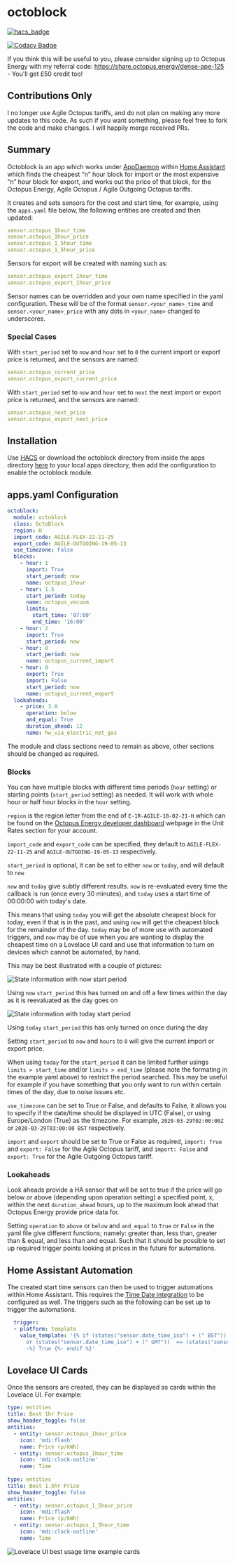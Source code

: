 # octoblock

[![hacs_badge](https://img.shields.io/badge/HACS-Default-orange.svg)](https://github.com/custom-components/hacs)

[![Codacy Badge](https://app.codacy.com/project/badge/Grade/35d30362cd7741bea9688225435134ac)](https://www.codacy.com/manual/badguy99/octoblock?utm_source=github.com&amp;utm_medium=referral&amp;utm_content=badguy99/octoblock&amp;utm_campaign=Badge_Grade)

If you think this will be useful to you, please consider signing up to Octopus Energy with my referral code: https://share.octopus.energy/dense-ape-125 - You'll get £50 credit too!

## Contributions Only
I no longer use Agile Octopus tariffs, and do not plan on making any more updates to this code. As such if you want something, please feel free to fork the code and make changes. I will happily merge received PRs.

## Summary

Octoblock is an app which works under [AppDaemon](https://www.home-assistant.io/docs/ecosystem/appdaemon/) within [Home Assistant](https://www.home-assistant.io/) which finds the cheapest “n” hour block for import or the most expensive “n” hour block for export, and works out the price of that block, for the Octopus Energy, Agile Octopus / Agile Outgoing Octopus tariffs. 

It creates and sets sensors for the cost and start time,  for example, using the `apps.yaml` file below, the following entities are created and then updated:
```yaml
sensor.octopus_1hour_time
sensor.octopus_1hour_price
sensor.octopus_1_5hour_time
sensor.octopus_1_5hour_price
```

Sensors for export will be created with naming such as:
```yaml
sensor.octopus_export_1hour_time
sensor.octopus_export_1hour_price
```

Sensor names can be overridden and your own name specified in the yaml configuration. These will be of the format `sensor.<your_name>_time` and `sensor.<your_name>_price` with any dots in `<your_name>` changed to underscores.

### Special Cases
With `start_period` set to `now` and `hour` set to `0` the current import or export price is returned, and the sensors are named:
```yaml
sensor.octopus_current_price
sensor.octopus_export_current_price
```

With `start_period` set to `now` and `hour` set to `next` the next import or export price is returned, and the sensors are named:
```yaml
sensor.octopus_next_price
sensor.octopus_export_next_price
```

## Installation

Use [HACS](https://github.com/custom-components/hacs) or download the octoblock directory from inside the apps directory [here](https://github.com/badguy99/octoblock/releases) to your local apps directory, then add the configuration to enable the octoblock module.

## apps.yaml Configuration
```yaml
octoblock:
  module: octoblock
  class: OctoBlock
  region: H
  import_code: AGILE-FLEX-22-11-25
  export_code: AGILE-OUTGOING-19-05-13
  use_timezone: False
  blocks:
    - hour: 1
      import: True
      start_period: now
      name: octopus_1hour
    - hour: 1.5
      start_period: today
      name: octopus_vacuum
      limits:
        start_time: '07:00'
        end_time: '16:00'
    - hour: 2
      import: True
      start_period: now
    - hour: 0
      start_period: now
      name: octopus_current_import
    - hour: 0
      export: True
      import: False
      start_period: now
      name: octopus_current_export
  lookaheads:
    - price: 3.0
      operation: below
      and_equal: True
      duration_ahead: 12
      name: hw_via_electric_not_gas
```

The module and class sections need to remain as above, other sections should be changed as required.

### Blocks

You can have multiple blocks with different time periods (`hour` setting) or starting points (`start_period` setting) as needed. It will work with whole hour or half hour blocks in the `hour` setting.

`region` is the region letter from the end of `E-1R-AGILE-18-02-21-H` which can be found on the [Octopus Energy developer dashboard](https://octopus.energy/dashboard/developer/) webpage in the Unit Rates section for your account.

`import_code` and `export_code` can be specified, they default to `AGILE-FLEX-22-11-25` and `AGILE-OUTGOING-19-05-13` respectively.

`start_period` is optional, it can be set to either `now` or `today`, and will default to `now`

`now` and `today` give subtly different results. `now` is re-evaluated every time the callback is run (once every 30 minutes), and `today` uses a start time of 00:00:00 with today's date.

This means that using `today` you will get the absolute cheapest block for today, even if that is in the past, and using `now` will get the cheapest block for the remainder of the day. `today` may be of more use with automated triggers, and `now` may be of use when you are wanting to display the cheapest time on a Lovelace UI card and use that information to turn on devices which cannot be automated, by hand.

This may be best illustrated with a couple of pictures:

![State information with now start period](https://github.com/badguy99/octoblock/blob/master/StartTimeNow.PNG)

Using `now` `start_period` this has turned on and off a few times within the day as it is reevaluated as the day goes on

![State information with today start period](https://github.com/badguy99/octoblock/blob/master/StartTimeToday.PNG)

Using `today` `start_period` this has only turned on once during the day

Setting `start_period` to `now` and `hours` to `0` will give the current import or export price.

When using `today` for the `start_period` it can be limited further usings `limits > start_time` and/or `limits > end_time` (please note the formating in the example yaml above) to restrict the period searched. This may be useful for example if you have something that you only want to run within certain times of the day, due to noise issues etc.

`use_timezone` can be set to True or False, and defaults to False, it allows you to specify if the date/time should be displayed in UTC (False), or using Europe/London (True) as the timezone. For example, `2020-03-29T02:00:00Z` or `2020-03-29T03:00:00 BST` respectively.

`import` and `export` should be set to True or False as required, `import: True` and `export: False` for the Agile Octopus tariff, and `import: False` and `export: True` for the Agile Outgoing Octopus tariff.

### Lookaheads

Look aheads provide a HA sensor that will be set to true if the price will go below or above (depending upon operation setting) a specified point, x, within the next `duration_ahead` hours, up to the maximum look ahead that Octopus Energy provide price data for.

Setting `operation` to `above` or `below` and `and_equal` to `True` or `False` in the yaml file give different functions; namely: greater than, less than, greater than & equal, and less than and equal. Such that it should be possible to set up required trigger points looking at prices in the future for automations.

## Home Assistant Automation

The created start time sensors can then be used to trigger automations within Home Assistant.
This requires the [Time Date integration](https://www.home-assistant.io/integrations/time_date/) to be configured as well. The triggers such as the following can be set up to trigger the automations.

```yaml
  trigger:
  - platform: template
    value_template: '{% if (states("sensor.date_time_iso") + (" BST"))  == (states("sensor.octopus_1hour_time"))
      or (states("sensor.date_time_iso") + (" GMT"))  == (states("sensor.octopus_1hour_time"))
      -%} True {%- endif %}'

```
  
## Lovelace UI Cards

Once the sensors are created, they can be displayed as cards within the Lovelace UI. For example:

```yaml
type: entities
title: Best 1hr Price
show_header_toggle: false
entities:
  - entity: sensor.octopus_1hour_price
    icon: 'mdi:flash'
    name: Price (p/kWh)
  - entity: sensor.octopus_1hour_time
    icon: 'mdi:clock-outline'
    name: Time
        
type: entities
title: Best 1.5hr Price
show_header_toggle: false
entities:
  - entity: sensor.octopus_1_5hour_price
    icon: 'mdi:flash'
    name: Price (p/kWh)
  - entity: sensor.octopus_1_5hour_time
    icon: 'mdi:clock-outline'
    name: Time
```

![Lovelace UI best usage time example cards](https://github.com/badguy99/octoblock/blob/master/LovelaceBesttimeCard.PNG)
